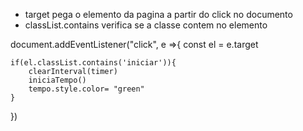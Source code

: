 



- target pega o elemento da pagina a partir do click no documento
- classList.contains verifica se a classe contem no elemento 

document.addEventListener("click", e =>{
    const el = e.target

    if(el.classList.contains('iniciar')){
        clearInterval(timer)
        iniciaTempo()
        tempo.style.color= "green"
    }
})









